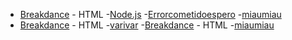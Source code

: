 - [Breakdance](https://breakdance.github/) - HTML
-[Node.js](https://nodejs.org)
-[Errorcometidoespero](https://www.lego.com/en-us/notfound)
-[miaumiau](https://travis-ci.org/joemccann/dillinger.svg?branch=master)
- [Breakdance](https://breakdance.github.io/breakdance) - HTML
-[varivar](https://www.crehana.com/cl/blog/desarrollo-web/ejemplos-paginas-de-error-404/)
-[Breakdance](https://breakdance.github/) - HTML
-[miaumiau](https://travis-ci.org/joemccann/dillinger.svg?branch=master)
